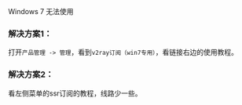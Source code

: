 
Windows 7 无法使用

### 解决方案1：

<!-- 下载下面的软件版本：
https://file.o4o.win/clash/others/zz_v2rayN-With-Core-SelfContained.7z

使用教程暂无，可以参考下面这个，就是订阅链接换成我们的clash订阅链接

https://www.wenpblog.com/info/152.html -->

打开`产品管理 -> 管理`，看到`v2ray订阅（win7专用）`，看链接右边的使用教程。

### 解决方案2：

看左侧菜单的ssr订阅的教程，线路少一些。